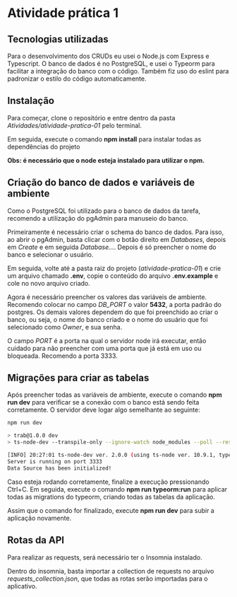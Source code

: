 # Atividade prática 1

## Tecnologias utilizadas

Para o desenvolvimento dos CRUDs eu usei o Node.js com Express e Typescript. O banco de dados é no PostgreSQL, e usei o Typeorm para facilitar a integração do banco com o código. Também fiz uso do eslint para padronizar o estilo do código automaticamente.

## Instalação

Para começar, clone o repositório e entre dentro da pasta *Atividades/atividade-pratica-01* pelo terminal.

Em seguida, execute o comando **npm install** para instalar todas as dependências do projeto

**Obs: é necessário que o node esteja instalado para utilizar o npm.**

## Criação do banco de dados e variáveis de ambiente

Como o PostgreSQL foi utilizado para o banco de dados da tarefa, recomendo a utilização do pgAdmin para manuseio do banco.

Primeiramente é necessário criar o schema do banco de dados. Para isso, ao abrir o pgAdmin, basta clicar com o botão direito em *Databases*, depois em *Create* e em seguida *Database...*. Depois é só preencher o nome do banco e selecionar o usuário.

Em seguida, volte até a pasta raiz do projeto (*atividade-pratica-01*) e crie um arquivo chamado **.env**, copie o conteúdo do arquivo **.env.example** e cole no novo arquivo criado.

Agora é necessário preencher os valores das variáveis de ambiente. Recomendo colocar no campo *DB_PORT* o valor **5432**, a porta padrão do postgres. Os demais valores dependem do que foi preenchido ao criar o banco, ou seja, o nome do banco criado e o nome do usuário que foi selecionado como *Owner*, e sua senha.

O campo *PORT* é a porta na qual o servidor node irá executar, então cuidado para não preencher com uma porta que já está em uso ou bloqueada. Recomendo a porta 3333.

## Migrações para criar as tabelas

Após preencher todas as variáveis de ambiente, execute o comando **npm run dev** para verificar se a conexão com o banco está sendo feita corretamente. O servidor deve logar algo semelhante ao seguinte:

```bash
npm run dev

> trab@1.0.0 dev
> ts-node-dev --transpile-only --ignore-watch node_modules --poll --respawn src/server.ts

[INFO] 20:27:01 ts-node-dev ver. 2.0.0 (using ts-node ver. 10.9.1, typescript ver. 4.9.4)
Server is running on port 3333
Data Source has been initialized!
```

Caso esteja rodando corretamente, finalize a execução pressionando Ctrl+C. Em seguida, execute o comando **npm run typeorm:run** para aplicar todas as migrations do typeorm, criando todas as tabelas da aplicação.

Assim que o comando for finalizado, execute **npm run dev** para subir a aplicação novamente.

## Rotas da API

Para realizar as requests, será necessário ter o Insomnia instalado.

Dentro do insomnia, basta importar a collection de requests no arquivo *requests_collection.json*, que todas as rotas serão importadas para o aplicativo.